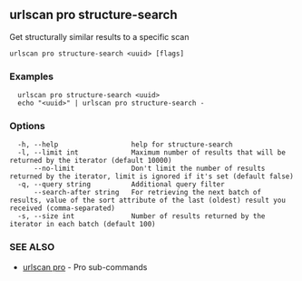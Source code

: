## urlscan pro structure-search

Get structurally similar results to a specific scan

```
urlscan pro structure-search <uuid> [flags]
```

### Examples

```
  urlscan pro structure-search <uuid>
  echo "<uuid>" | urlscan pro structure-search -
```

### Options

```
  -h, --help                  help for structure-search
  -l, --limit int             Maximum number of results that will be returned by the iterator (default 10000)
      --no-limit              Don't limit the number of results returned by the iterator, limit is ignored if it's set (default false)
  -q, --query string          Additional query filter
      --search-after string   For retrieving the next batch of results, value of the sort attribute of the last (oldest) result you received (comma-separated)
  -s, --size int              Number of results returned by the iterator in each batch (default 100)
```

### SEE ALSO

* [urlscan pro](urlscan_pro.md)	 - Pro sub-commands

